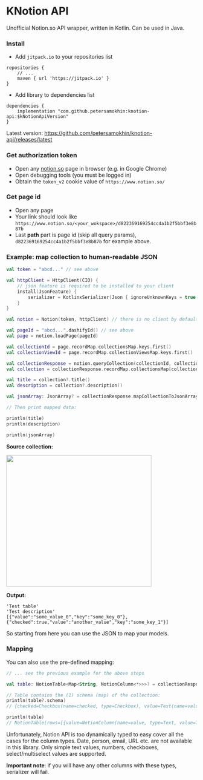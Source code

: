 # KNotion API

Unofficial Notion.so API wrapper, written in Kotlin. Can be used in Java.

### Install

- Add `jitpack.io` to your repositories list

```
repositories {
    // ...
    maven { url 'https://jitpack.io' }
}
```

- Add library to dependencies list

```
dependencies {
    implementation "com.github.petersamokhin:knotion-api:$kNotionApiVersion"
}
```

Latest version: https://github.com/petersamokhin/knotion-api/releases/latest

### Get authorization token

- Open any [notion.so](https://notion.so) page in browser (e.g. in Google Chrome)
- Open debugging tools (you must be logged in)
- Obtain the `token_v2` cookie value of `https://www.notion.so/`

### Get page id

- Open any page
- Your link should look like `https://www.notion.so/<your_wokspace>/d822369169254cc4a1b2f5bbf3e8b87b`
- Last **path** part is page id (skip all query params), `d822369169254cc4a1b2f5bbf3e8b87b` for example above.

### Example: map collection to human-readable JSON

```kotlin
val token = "abcd..." // see above

val httpClient = HttpClient(CIO) {
    // json feature is required to be installed to your client
    install(JsonFeature) {
        serializer = KotlinxSerializer(Json { ignoreUnknownKeys = true })
    }
}

val notion = Notion(token, httpClient) // there is no client by default, you need to provide it

val pageId = "abcd...".dashifyId() // see above
val page = notion.loadPage(pageId)

val collectionId = page.recordMap.collectionsMap.keys.first()
val collectionViewId = page.recordMap.collectionViewsMap.keys.first()

val collectionResponse = notion.queryCollection(collectionId, collectionViewId)
val collection = collectionResponse.recordMap.collectionsMap[collectionId]

val title = collection?.title()
val description = collection?.description()

val jsonArray: JsonArray? = collectionResponse.mapCollectionToJsonArray()

// Then print mapped data:

println(title)
println(description)

println(jsonArray)
```

**Source collection:**

<img src="https://i.imgur.com/w24wLPW.png" data-canonical-src="https://i.imgur.com/w24wLPW.png" width="384" height="348" />

**Output:**

```
'Test table'
'Test description'
[{"value":"some_value_0","key":"some_key_0"},{"checked":true,"value":"another_value","key":"some_key_1"}]
```

So starting from here you can use the JSON to map your models.

### Mapping

You can also use the pre-defined mapping:

```kotlin
// ... see the previous example for the above steps

val table: NotionTable<Map<String, NotionColumn<*>>>? = collectionResponse.mapTable()

// Table contains the (1) schema (map) of the collection:
println(table?.schema)
// {checked=Checkbox(name=checked, type=Checkbox), value=Text(name=value, type=Text), key=Title(name=key, type=Title)}

println(table)
// NotionTable(rows=[{value=NotionColumn(name=value, type=Text, value=Text(key=value, value=some_value_0)), key=NotionColumn(name=key, type=Title, value=Text(key=key, value=some_key_0))}, {checked=NotionColumn(name=checked, type=Checkbox, value=Bool(key=checked, value=true)), value=NotionColumn(name=value, type=Text, value=Text(key=value, value=another_value)), key=NotionColumn(name=key, type=Title, value=Text(key=key, value=some_key_1))}], schema={checked=Checkbox(name=checked, type=Checkbox), value=Text(name=value, type=Text), key=Title(name=key, type=Title)})
```

Unfortunately, Notion API is too dynamically typed to easy cover all the cases for the column types. Date, person,
email, URL etc. are not available in this library. Only simple text values, numbers, checkboxes, select/multiselect
values are supported.

**Important note**: if you will have any other columns with these types, serializer will fail.